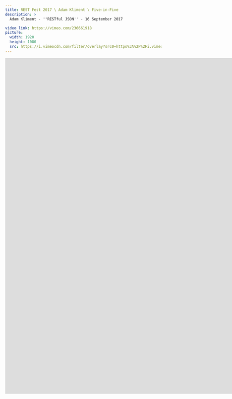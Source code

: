 ```yaml
---
title: REST Fest 2017 \ Adam Kliment \ Five-in-Five
description: >
  Adam Kliment - ''RESTful JSON'' - 16 September 2017

video_link: https://vimeo.com/236661918
picture:
  width: 1920
  height: 1080
  src: https://i.vimeocdn.com/filter/overlay?src0=https%3A%2F%2Fi.vimeocdn.com%2Fvideo%2F659928135_1920x1080.jpg&src1=http%3A%2F%2Ff.vimeocdn.com%2Fp%2Fimages%2Fcrawler_play.png
---
```

<iframe src="https://player.vimeo.com/video/236661918?title=0&byline=0&portrait=0&badge=0&autopause=0&player_id=0" width="1920" height="1080" frameborder="0" title="REST Fest 2017 \ Adam Kliment \ Five-in-Five" webkitallowfullscreen mozallowfullscreen allowfullscreen></iframe>